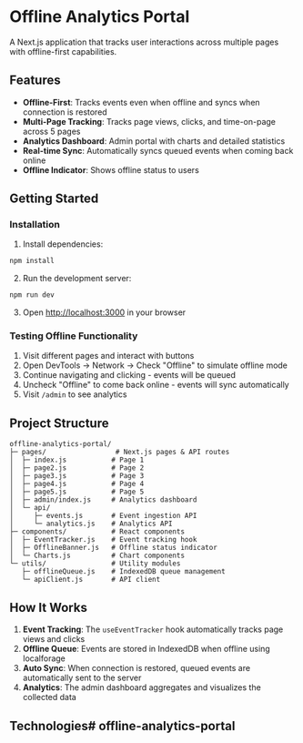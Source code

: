 # Offline Analytics Portal

A Next.js application that tracks user interactions across multiple pages with offline-first capabilities.

## Features

- **Offline-First**: Tracks events even when offline and syncs when connection is restored
- **Multi-Page Tracking**: Tracks page views, clicks, and time-on-page across 5 pages
- **Analytics Dashboard**: Admin portal with charts and detailed statistics
- **Real-time Sync**: Automatically syncs queued events when coming back online
- **Offline Indicator**: Shows offline status to users

## Getting Started

### Installation

1. Install dependencies:
```bash
npm install
```

2. Run the development server:
```bash
npm run dev
```

3. Open [http://localhost:3000](http://localhost:3000) in your browser

### Testing Offline Functionality

1. Visit different pages and interact with buttons
2. Open DevTools → Network → Check "Offline" to simulate offline mode
3. Continue navigating and clicking - events will be queued
4. Uncheck "Offline" to come back online - events will sync automatically
5. Visit `/admin` to see analytics

## Project Structure

```
offline-analytics-portal/
├─ pages/                 # Next.js pages & API routes
│  ├─ index.js           # Page 1
│  ├─ page2.js           # Page 2
│  ├─ page3.js           # Page 3
│  ├─ page4.js           # Page 4
│  ├─ page5.js           # Page 5
│  ├─ admin/index.js     # Analytics dashboard
│  └─ api/
│     ├─ events.js       # Event ingestion API
│     └─ analytics.js    # Analytics API
├─ components/           # React components
│  ├─ EventTracker.js    # Event tracking hook
│  ├─ OfflineBanner.js   # Offline status indicator
│  └─ Charts.js          # Chart components
└─ utils/                # Utility modules
   ├─ offlineQueue.js    # IndexedDB queue management
   └─ apiClient.js       # API client
```

## How It Works

1. **Event Tracking**: The `useEventTracker` hook automatically tracks page views and clicks
2. **Offline Queue**: Events are stored in IndexedDB when offline using localforage
3. **Auto Sync**: When connection is restored, queued events are automatically sent to the server
4. **Analytics**: The admin dashboard aggregates and visualizes the collected data

## Technologies# offline-analytics-portal
